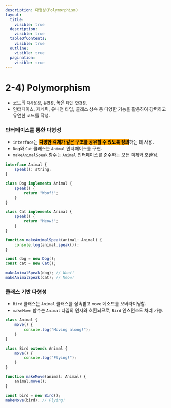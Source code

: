 ```yaml
---
description: 다형성(Polymorphism)
layout:
  title:
    visible: true
  description:
    visible: true
  tableOfContents:
    visible: true
  outline:
    visible: true
  pagination:
    visible: true
---
```


# 2-4) Polymorphism

* 코드의 `재사용성`, `유연성`, 높은 `타입 안전성`.
* 인터페이스, 제네릭, 유니언 타입, 클래스 상속 등 다양한 기능을 활용하여 강력하고 유연한 코드를 작성.

### 인터페이스를 통한 다형성

* `interface`는 <mark style="background-color:orange;">**다양한 객체가 같은 구조를 공유할 수 있도록 정의**</mark>하는 데 사용.
* `Dog`와 `Cat` 클래스는 `Animal` 인터페이스를 구현.
* `makeAnimalSpeak` 함수는 `Animal` 인터페이스를 준수하는 모든 객체와 호환됨.

```javascript
interface Animal {
    speak(): string;
}

class Dog implements Animal {
    speak() {
        return "Woof!";
    }
}

class Cat implements Animal {
    speak() {
        return "Meow!";
    }
}

function makeAnimalSpeak(animal: Animal) {
    console.log(animal.speak());
}

const dog = new Dog();
const cat = new Cat();

makeAnimalSpeak(dog); // Woof!
makeAnimalSpeak(cat); // Meow!
```



### 클래스 기반 다형성

* `Bird` 클래스는 `Animal` 클래스를 상속받고 `move` 메소드를 오버라이딩함.
* `makeMove` 함수는 `Animal` 타입의 인자와 호환되므로, `Bird` 인스턴스도 처리 가능.

```javascript
class Animal {
    move() {
        console.log("Moving along!");
    }
}

class Bird extends Animal {
    move() {
        console.log("Flying!");
    }
}

function makeMove(animal: Animal) {
    animal.move();
}

const bird = new Bird();
makeMove(bird); // Flying!
```
